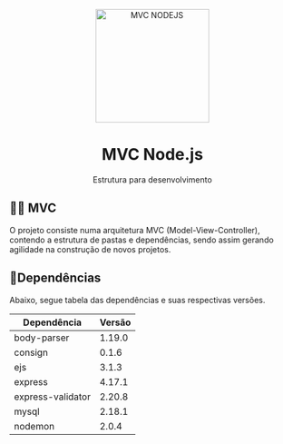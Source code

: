 <p align="center">
    <img alt="MVC NODEJS" src="https://user-images.githubusercontent.com/53228013/85633115-f3ab1000-b64e-11ea-828e-ff4c32286426.png" width="200px" />
</p>

<h1 align="center">
  MVC Node.js
</h1>

<p align="center">Estrutura para desenvolvimento</p>

## 👨‍💻 MVC

O projeto consiste numa arquitetura MVC (Model-View-Controller), contendo a estrutura de pastas e dependências, sendo assim gerando agilidade na construção de novos projetos.

## 📝Dependências 

Abaixo, segue tabela das dependências e suas respectivas versões.

| Dependência        | Versão |
| ------------------ | ------ | 
| body-parser        | 1.19.0 |
| consign            | 0.1.6  | 
| ejs                | 3.1.3  |  
| express            | 4.17.1 |
| express-validator  | 2.20.8 |
| mysql              | 2.18.1 |
| nodemon            | 2.0.4  |